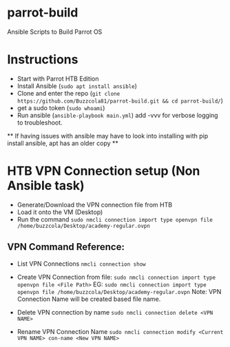 # parrot-build
Ansible Scripts to Build Parrot OS

# Instructions
* Start with Parrot HTB Edition
* Install Ansible (`sudo apt install ansible`)
* Clone and enter the repo (`git clone https://github.com/Buzzcola81/parrot-build.git && cd parrot-build/`)
* get a sudo token (`sudo whoami`)
* Run ansible (`ansible-playbook main.yml`) add -vvv for verbose logging to troubleshoot.

** If having issues with ansible may have to look into installing with pip install ansible, apt has an older copy **

# HTB VPN Connection setup (Non Ansible task)
* Generate/Download the VPN connection file from HTB
* Load it onto the VM (Desktop)
* Run the command `sudo nmcli connection import type openvpn file /home/buzzcola/Desktop/academy-regular.ovpn`

## VPN Command Reference:
- List VPN Connections
`nmcli connection show`

- Create VPN Connection from file:
`sudo nmcli connection import type openvpn file <File Path>`
EG: `sudo nmcli connection import type openvpn file /home/buzzcola/Desktop/academy-regular.ovpn`
Note: VPN Connection Name will be created based file name.

- Delete VPN connection by name
`sudo nmcli connection delete <VPN NAME>`

- Rename VPN Connection Name
`sudo nmcli connection modify <Current VPN NAME> con-name <New VPN NAME>`

